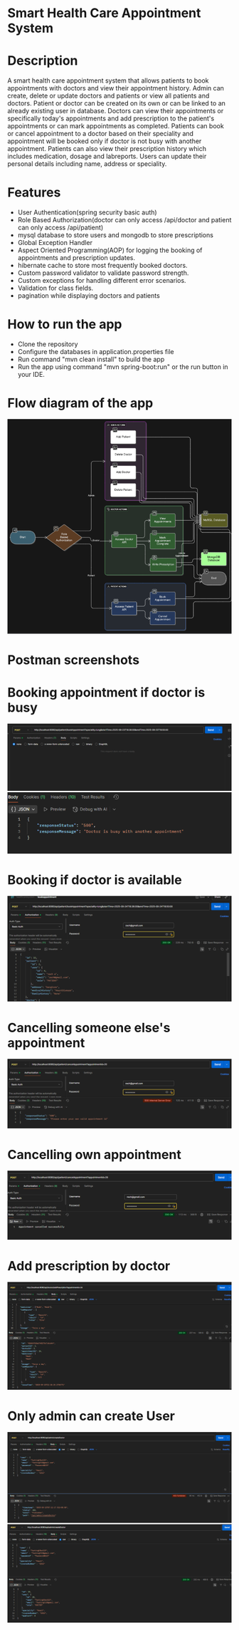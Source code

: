 # Smart Health Care Appointment System
# Description
A smart health care appointment system that allows patients to book appointments with doctors and view their appointment history.
Admin can create, delete or update doctors and patients or view all patients and doctors. Patient or doctor can be created on its own or can be linked 
to an already existing user in database.
Doctors can view their appointments or specifically today's appointments and add prescription to the patient's appointments
or can mark appointments as completed.
Patients can book or cancel appointment to a doctor based on their speciality and appointment will be booked only if doctor is not busy with 
another appointment.
Patients can also view their prescription history which includes medication, dosage and labreports.
Users can update their personal details including name, address or speciality.

# Features
- User Authentication(spring security basic auth)
- Role Based Authorization(doctor can only access /api/doctor and patient can only access /api/patient)
- mysql database to store users and mongodb to store prescriptions
- Global Exception Handler
- Aspect Oriented Programming(AOP) for logging the booking of appointments and prescription updates.
- hibernate cache to store most frequently booked doctors.
- Custom password validator to validate password strength.
- Custom exceptions for handling different error scenarios.
- Validation for class fields.
- pagination while displaying doctors and patients

# How to run the app
- Clone the repository
- Configure the databases in application.properties file
- Run command "mvn clean install" to build the app
- Run the app using command "mvn spring-boot:run" or the run button in your IDE.

# Flow diagram of the app
![img.png](screenshots/img.png)

# Postman screenshots
# Booking appointment if doctor is busy
![img_1.png](screenshots/bookappointment.png)
    ![img_1.png](resultofbookappointment.png)
# Booking if doctor is available
![img_1.png](screenshots/Bookingifavailable.png)
# Cancelling someone else's appointment
![img_1.png](screenshots/cacellingotherapp.png)
# Cancelling own appointment
![img_1.png](screenshots/cancellingown.png)
# Add prescription by doctor
![img_2.png](screenshots/addprescription.png)
# Only admin can create User
![img_1.png](screenshots/img_1.png)
![img_2.png](screenshots/img_2.png)


